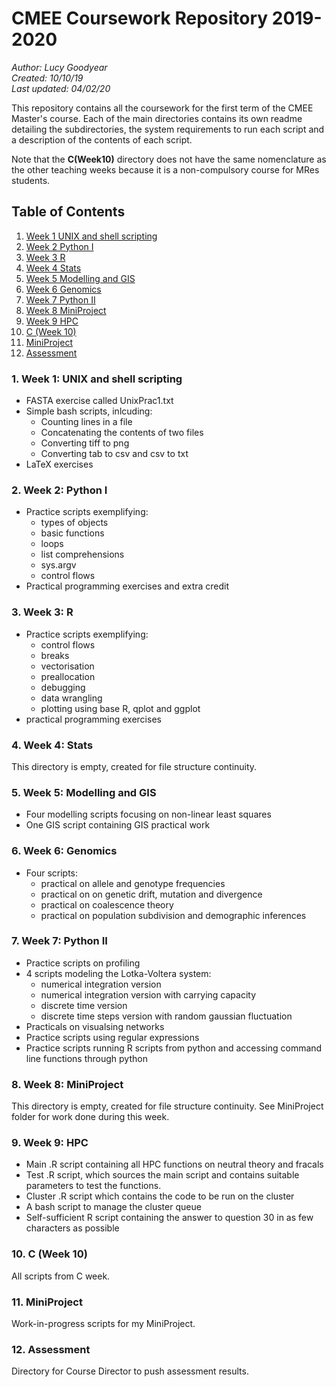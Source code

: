 # CMEE Coursework Repository 2019-2020

*Author: Lucy Goodyear*  
*Created: 10/10/19*  
*Last updated: 04/02/20*

This repository contains all the coursework for the first term of the CMEE Master's course. Each of the main directories contains its own readme detailing the subdirectories, the system requirements to run each script and a description of the contents of each script.

Note that the **C(Week10)** directory does not have the same nomenclature as the other teaching weeks because it is a non-compulsory course for MRes students.

## Table of Contents
1. [Week 1 UNIX and shell scripting](#1.Week-1-UNIX-and-bash-scripting)
2. [Week 2 Python I](#2.Week-2-Python-I)
3. [Week 3 R](#3.Week-3-R)
4. [Week 4 Stats](#4.Week-4-Stats)
5. [Week 5 Modelling and GIS](#5.Week-5-Modelling-and-GIS)
6. [Week 6 Genomics](#6.Week-6-Genomics) 
7. [Week 7 Python II](#7.Week-7-Python-II)
8. [Week 8 MiniProject](#8.Week-8-MiniProject)
9. [Week 9 HPC](#9.Week-9-HPC)
10. [C (Week 10)](#10.C-(Week-10))
11. [MiniProject](#11.Miniproject)
12. [Assessment](#12.Assessment)

### 1. Week 1: UNIX and shell scripting

* FASTA exercise called UnixPrac1.txt
* Simple bash scripts, inlcuding:
    * Counting lines in a file
    * Concatenating the contents of two files
    * Converting tiff to png
    * Converting tab to csv and csv to txt
* LaTeX exercises

### 2. Week 2: Python I

*  Practice scripts exemplifying:
    * types of objects
    * basic functions
    * loops
    * list comprehensions
    * sys.argv
    * control flows
* Practical programming exercises and extra credit

### 3. Week 3: R

* Practice scripts exemplifying:
    * control flows
    * breaks
    * vectorisation
    * preallocation
    * debugging
    * data wrangling
    * plotting using base R, qplot and ggplot
* practical programming exercises

### 4. Week 4: Stats

This directory is empty, created for file structure continuity.

### 5. Week 5: Modelling and GIS

* Four modelling scripts focusing on non-linear least squares
* One GIS script containing GIS practical work

### 6. Week 6: Genomics

* Four scripts: 
    * practical on allele and genotype frequencies
    * practical on on genetic drift, mutation and divergence
    * practical on coalescence theory
    * practical on population subdivision and demographic inferences

### 7. Week 7: Python II

* Practice scripts on profiling
* 4 scripts modeling the Lotka-Voltera system:
    * numerical integration version
    * numerical integration version with carrying capacity
    * discrete time version
    * discrete time steps version with random gaussian fluctuation
* Practicals on visualsing networks
* Practice scripts using regular expressions
* Practice scripts running R scripts from python and accessing command line functions through python

### 8. Week 8: MiniProject

This directory is empty, created for file structure continuity. See MiniProject folder for work done during this week.

### 9. Week 9: HPC

* Main .R script containing all HPC functions on neutral theory and fracals
* Test .R script, which sources the main script and contains suitable parameters to test the functions.
* Cluster .R script which contains the code to be run on the cluster
* A bash script to manage the cluster queue
* Self-sufficient R script containing the answer to question 30 in as few characters as possible

### 10. C (Week 10)

All scripts from C week.

### 11. MiniProject

Work-in-progress scripts for my MiniProject.

### 12. Assessment

Directory for Course Director to push assessment results.